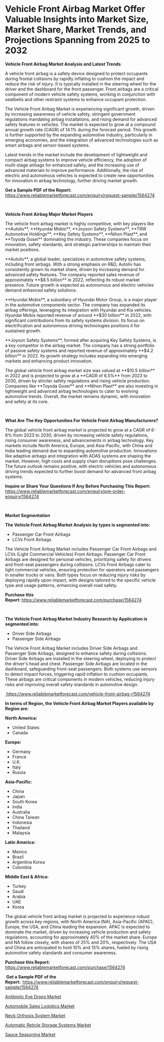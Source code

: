 <p><h1>Vehicle Front Airbag Market Offer Valuable Insights into Market Size, Market Share, Market Trends, and Projections Spanning from 2025 to 2032</h1></p><p><strong>Vehicle Front Airbag Market Analysis and Latest Trends</strong></p>
<p><p>A vehicle front airbag is a safety device designed to protect occupants during frontal collisions by rapidly inflating to cushion the impact and reduce the risk of injury. It is typically installed in the steering wheel for the driver and the dashboard for the front passenger. Front airbags are a critical component of modern vehicle safety systems, working in conjunction with seatbelts and other restraint systems to enhance occupant protection.</p><p>The Vehicle Front Airbag Market is experiencing significant growth, driven by increasing awareness of vehicle safety, stringent government regulations mandating airbag installations, and rising demand for advanced safety features in vehicles. The market is expected to grow at a compound annual growth rate (CAGR) of 14.1% during the forecast period. This growth is further supported by the expanding automotive industry, particularly in emerging economies, and the integration of advanced technologies such as smart airbags and sensor-based systems.</p><p>Latest trends in the market include the development of lightweight and compact airbag systems to improve vehicle efficiency, the adoption of multi-stage airbags for enhanced safety, and the increasing use of advanced materials to improve performance. Additionally, the rise of electric and autonomous vehicles is expected to create new opportunities for innovation in airbag technology, further driving market growth.</p></p>
<p><strong>Get a Sample PDF of the Report:&nbsp;</strong> <a href="https://www.reliablemarketforecast.com/enquiry/request-sample/1564274?utm_campaign=1899&utm_medium=2&utm_source=Github&utm_content=ia&utm_term=23012025&utm_id=vehicle-front-airbag">https://www.reliablemarketforecast.com/enquiry/request-sample/1564274</a></p>
<p>&nbsp;</p>
<p><strong>Vehicle Front Airbag Major Market Players</strong></p>
<p><p>The vehicle front airbag market is highly competitive, with key players like **Autoliv**, **Hyundai Mobis**, **Joyson Safety Systems**, **TRW Automotive Holdings**, **Key Safety Systems**, **Nihon Plast**, and **Toyoda Gosei** dominating the industry. These companies focus on innovation, safety standards, and strategic partnerships to maintain their market positions.</p><p>**Autoliv**, a global leader, specializes in automotive safety systems, including front airbags. With a strong emphasis on R&D, Autoliv has consistently grown its market share, driven by increasing demand for advanced safety features. The company reported sales revenue of approximately **$8.5 billion** in 2022, reflecting its robust market presence. Future growth is expected as autonomous and electric vehicles demand enhanced safety solutions.</p><p>**Hyundai Mobis**, a subsidiary of Hyundai Motor Group, is a major player in the automotive components sector. The company has expanded its airbag offerings, leveraging its integration with Hyundai and Kia vehicles. Hyundai Mobis reported revenue of around **$30 billion** in 2022, with significant contributions from its safety systems division. Its focus on electrification and autonomous driving technologies positions it for sustained growth.</p><p>**Joyson Safety Systems**, formed after acquiring Key Safety Systems, is a key competitor in the airbag market. The company has a strong portfolio of passive safety systems and reported revenue of approximately **$4.2 billion** in 2022. Its growth strategy includes expanding into emerging markets and enhancing product innovation.</p><p>The global vehicle front airbag market size was valued at **$10.5 billion** in 2022 and is projected to grow at a **CAGR of 6.5%** from 2023 to 2030, driven by stricter safety regulations and rising vehicle production. Companies like **Toyoda Gosei** and **Nihon Plast** are also investing in lightweight and advanced airbag technologies to cater to evolving automotive trends. Overall, the market remains dynamic, with innovation and safety at its core.</p></p>
<p>&nbsp;</p>
<p><strong>What Are The Key Opportunities For Vehicle Front Airbag Manufacturers?</strong></p>
<p><p>The global vehicle front airbag market is projected to grow at a CAGR of 6-8% from 2023 to 2030, driven by increasing vehicle safety regulations, rising consumer awareness, and advancements in airbag technology. Key markets include North America, Europe, and Asia-Pacific, with China and India leading demand due to expanding automotive production. Innovations like adaptive airbags and integration with ADAS systems are shaping the market. However, high costs and supply chain disruptions pose challenges. The future outlook remains positive, with electric vehicles and autonomous driving trends expected to further boost demand for advanced front airbag systems.</p></p>
<p><strong>Inquire or Share Your Questions If Any Before Purchasing This Report:</strong> <a href="https://www.reliablemarketforecast.com/enquiry/pre-order-enquiry/1564274?utm_campaign=1899&utm_medium=2&utm_source=Github&utm_content=ia&utm_term=23012025&utm_id=vehicle-front-airbag">https://www.reliablemarketforecast.com/enquiry/pre-order-enquiry/1564274</a></p>
<p>&nbsp;</p>
<p><strong>Market Segmentation</strong></p>
<p><strong>The Vehicle Front Airbag Market Analysis by types is segmented into:</strong></p>
<p><ul><li>Passenger Car Front Airbags</li><li>LCVs Front Airbags</li></ul></p>
<p><p>The Vehicle Front Airbag Market includes Passenger Car Front Airbags and LCVs (Light Commercial Vehicles) Front Airbags. Passenger Car Front Airbags are designed for personal vehicles, prioritizing safety for drivers and front-seat passengers during collisions. LCVs Front Airbags cater to light commercial vehicles, ensuring protection for operators and passengers in smaller trucks or vans. Both types focus on reducing injury risks by deploying rapidly upon impact, with designs tailored to the specific vehicle type and usage patterns, enhancing overall road safety.</p></p>
<p><strong>Purchase this Report:&nbsp;</strong><a href="https://www.reliablemarketforecast.com/purchase/1564274?utm_campaign=1899&utm_medium=2&utm_source=Github&utm_content=ia&utm_term=23012025&utm_id=vehicle-front-airbag">https://www.reliablemarketforecast.com/purchase/1564274</a></p>
<p>&nbsp;</p>
<p><strong>The Vehicle Front Airbag Market Industry Research by Application is segmented into:</strong></p>
<p><ul><li>Driver Side Airbags</li><li>Passenger Side Airbags</li></ul></p>
<p><p>The Vehicle Front Airbag Market includes Driver Side Airbags and Passenger Side Airbags, designed to enhance safety during collisions. Driver Side Airbags are installed in the steering wheel, deploying to protect the driver's head and chest. Passenger Side Airbags are located in the dashboard, safeguarding front-seat passengers. Both systems use sensors to detect impact forces, triggering rapid inflation to cushion occupants. These airbags are critical components in modern vehicles, reducing injury risks and improving overall safety standards in automotive design.</p></p>
<p><a href="https://www.reliablemarketforecast.com/vehicle-front-airbag-r1564274?utm_campaign=1899&utm_medium=2&utm_source=Github&utm_content=ia&utm_term=23012025&utm_id=vehicle-front-airbag">&nbsp;https://www.reliablemarketforecast.com/vehicle-front-airbag-r1564274</a></p>
<p><strong>In terms of Region, the Vehicle Front Airbag Market Players available by Region are:</strong></p>
<p>
    <p> <strong> North America: </strong>
        <ul>
            <li>United States</li>
            <li>Canada</li>
        </ul>
        </p> 
    <p> <strong> Europe: </strong>
        <ul>
            <li>Germany</li>
            <li>France</li>
            <li>U.K.</li>
            <li>Italy</li>
            <li>Russia</li>
        </ul>
        </p> 
    <p> <strong> Asia-Pacific: </strong>
        <ul>
            <li>China</li>
            <li>Japan</li>
            <li>South Korea</li>
            <li>India</li>
            <li>Australia</li>
            <li>China Taiwan</li>
            <li>Indonesia</li>
            <li>Thailand</li>
            <li>Malaysia</li>
        </ul>
        </p> 
    <p> <strong> Latin America: </strong>
        <ul>
            <li>Mexico</li>
            <li>Brazil</li>
            <li>Argentina Korea</li>
            <li>Colombia</li>
        </ul>
        </p> 
    <p> <strong> Middle East & Africa: </strong>
        <ul>
            <li>Turkey</li>
            <li>Saudi</li>
            <li>Arabia</li>
            <li>UAE</li>
            <li>Korea</li>
        </ul>
    </p>
    </p>
<p><p>The global vehicle front airbag market is projected to experience robust growth across key regions, with North America (NA), Asia-Pacific (APAC), Europe, the USA, and China leading the expansion. APAC is expected to dominate the market, driven by increasing vehicle production and safety regulations, accounting for approximately 40% of the market share. Europe and NA follow closely, with shares of 25% and 20%, respectively. The USA and China are anticipated to hold 10% and 15% shares, fueled by rising automotive safety standards and consumer awareness.</p></p>
<p><strong>Purchase this Report: </strong><a href="https://www.reliablemarketforecast.com/purchase/1564274?utm_campaign=1899&utm_medium=2&utm_source=Github&utm_content=ia&utm_term=23012025&utm_id=vehicle-front-airbag">https://www.reliablemarketforecast.com/purchase/1564274</a></p>
<p>&nbsp;<strong>Get a Sample PDF of the Report:&nbsp;&nbsp;</strong><a href="https://www.reliablemarketforecast.com/enquiry/request-sample/1564274?utm_campaign=1899&utm_medium=2&utm_source=Github&utm_content=ia&utm_term=23012025&utm_id=vehicle-front-airbag">https://www.reliablemarketforecast.com/enquiry/request-sample/1564274</a></p>
<p><strong></strong></p>
<p><p><a href="https://www.linkedin.com/pulse/antibiotic-eye-drops-market-tracking-sales-employment-149-pdnfc?utm_campaign=1899&utm_medium=2&utm_source=Github&utm_content=ia&utm_term=23012025&utm_id=vehicle-front-airbag">Antibiotic Eye Drops Market</a></p><p><a href="https://www.linkedin.com/pulse/global-automobile-sales-logistics-market-landscape-future-mtkge?utm_campaign=1899&utm_medium=2&utm_source=Github&utm_content=ia&utm_term=23012025&utm_id=vehicle-front-airbag">Automobile Sales Logistics Market</a></p><p><a href="https://www.linkedin.com/pulse/projected-revenue-market-growth-neck-orthosis-system-industry-0eg9e?utm_campaign=1899&utm_medium=2&utm_source=Github&utm_content=ia&utm_term=23012025&utm_id=vehicle-front-airbag">Neck Orthosis System Market</a></p><p><a href="https://www.linkedin.com/pulse/competitive-landscape-automatic-reticle-storage-systems-vsbse?utm_campaign=1899&utm_medium=2&utm_source=Github&utm_content=ia&utm_term=23012025&utm_id=vehicle-front-airbag">Automatic Reticle Storage Systems Market</a></p><p><a href="https://www.linkedin.com/pulse/sustainability-trends-sauce-seasoning-industry-market-implications-8cvjc?utm_campaign=1899&utm_medium=2&utm_source=Github&utm_content=ia&utm_term=23012025&utm_id=vehicle-front-airbag">Sauce Seasoning Market</a></p></p>